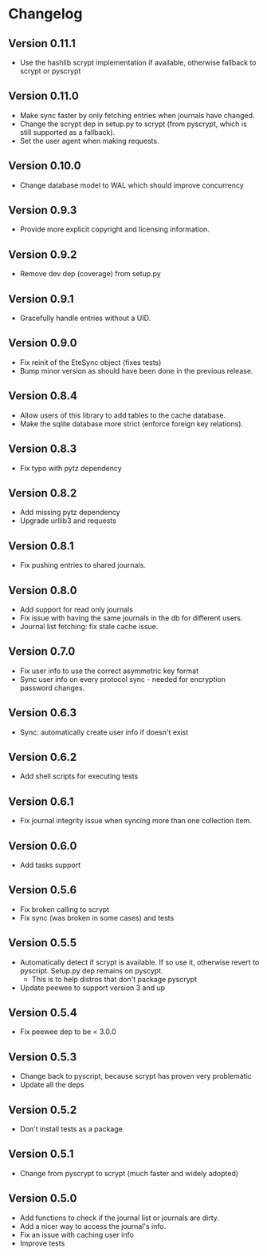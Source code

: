 # Changelog

## Version 0.11.1
* Use the hashlib scrypt implementation if available, otherwise fallback to scrypt or pyscrypt

## Version 0.11.0
* Make sync faster by only fetching entries when journals have changed.
* Change the scrypt dep in setup.py to scrypt (from pyscrypt, which is still supported as a fallback).
* Set the user agent when making requests.

## Version 0.10.0
* Change database model to WAL which should improve concurrency

## Version 0.9.3
* Provide more explicit copyright and licensing information.

## Version 0.9.2
* Remove dev dep (coverage) from setup.py

## Version 0.9.1
* Gracefully handle entries without a UID.

## Version 0.9.0
* Fix reinit of the EteSync object (fixes tests)
* Bump minor version as should have been done in the previous release.

## Version 0.8.4
* Allow users of this library to add tables to the cache database.
* Make the sqlite database more strict (enforce foreign key relations).

## Version 0.8.3
* Fix typo with pytz dependency

## Version 0.8.2
* Add missing pytz dependency
* Upgrade urllib3 and requests

## Version 0.8.1
* Fix pushing entries to shared journals.

## Version 0.8.0
* Add support for read only journals
* Fix issue with having the same journals in the db for different users.
* Journal list fetching: fix stale cache issue.

## Version 0.7.0
* Fix user info to use the correct asymmetric key format
* Sync user info on every protocol sync - needed for encryption password changes.

## Version 0.6.3
* Sync: automatically create user info if doesn't exist

## Version 0.6.2
* Add shell scripts for executing tests

## Version 0.6.1
* Fix journal integrity issue when syncing more than one collection item.

## Version 0.6.0
* Add tasks support

## Version 0.5.6
* Fix broken calling to scrypt
* Fix sync (was broken in some cases) and tests

## Version 0.5.5
* Automatically detect if scrypt is available. If so use it, otherwise revert to pyscript. Setup.py dep remains on pyscypt.
  * This is to help distros that don't package pyscrypt
* Update peewee to support version 3 and up

## Version 0.5.4
* Fix peewee dep to be < 3.0.0

## Version 0.5.3
* Change back to pyscript, because scrypt has proven very problematic
* Update all the deps

## Version 0.5.2
* Don't install tests as a package

## Version 0.5.1
* Change from pyscrypt to scrypt (much faster and widely adopted)

## Version 0.5.0
* Add functions to check if the journal list or journals are dirty.
* Add a nicer way to access the journal's info.
* Fix an issue with caching user info
* Improve tests
